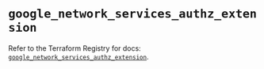 # `google_network_services_authz_extension`

Refer to the Terraform Registry for docs: [`google_network_services_authz_extension`](https://registry.terraform.io/providers/hashicorp/google-beta/6.38.0/docs/resources/google_network_services_authz_extension).
